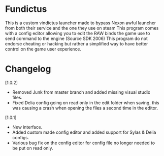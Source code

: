 # Fundictus
This is a custom vindictus launcher made to bypass Nexon awful launcher from both their service and the one they use on steam
This program comes with a config editor allowing you to edit the RAW binds the game use to send command to the engine (Source SDK 2006)
This program do not endorse cheating or hacking but rather a simplified way to have better control on the game user experience.
# Changelog
[1.0.2]
 - Removed Junk from master branch and added missing visual studio files.
 - Fixed Delia config going on read only in the edit folder when saving, this was causing a crash when opening the files a second time in the editor.

[1.0.1]
 - New interface.
 - Added custom made config editor and added support for Sylas & Delia configs.
 - Various bug fix on the config editor for config file no longer needed to be put on read only.
